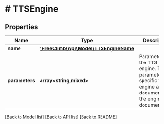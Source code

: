 # # TTSEngine

## Properties

Name | Type | Description | Notes
------------ | ------------- | ------------- | -------------
**name** | [**\FreeClimb\Api\Model\TTSEngineName**](TTSEngineName.md) |  | [optional]
**parameters** | **array<string,mixed>** | Parameters for the TTS engine. The parameters are specific to the engine and are documented in the engine&#39;s documentation. | [optional]

[[Back to Model list]](../../README.md#models) [[Back to API list]](../../README.md#endpoints) [[Back to README]](../../README.md)
